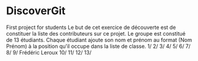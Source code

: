 # DiscoverGit
First project for students
Le but de cet exercice de découverte est de constituer la liste des contributeurs sur ce projet.
Le groupe est constitué de 13 étudiants. Chaque étudiant ajoute son nom et prénom au format (Nom Prénom) à la position qu'il occupe dans la liste de classe.
1/
2/
3/
4/
5/
6/
7/
8/
9/ Frédéric Leroux
10/
11/
12/
13/
